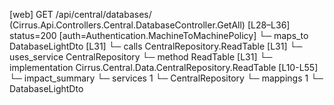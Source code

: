 [web] GET /api/central/databases/  (Cirrus.Api.Controllers.Central.DatabaseController.GetAll)  [L28–L36] status=200 [auth=Authentication.MachineToMachinePolicy]
  └─ maps_to DatabaseLightDto [L31]
  └─ calls CentralRepository.ReadTable [L31]
  └─ uses_service CentralRepository
    └─ method ReadTable [L31]
      └─ implementation Cirrus.Central.Data.CentralRepository.ReadTable [L10-L55]
  └─ impact_summary
    └─ services 1
      └─ CentralRepository
    └─ mappings 1
      └─ DatabaseLightDto


